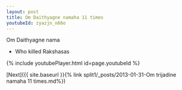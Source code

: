 ```yaml
---
layout: post
title: Om Daithyagne namaha 11 times
youtubeId: zyazjn_n66o
---
```

 
 
Om Daithyagne nama 
 
 -  Who killed Rakshasas 
 
  
 
  
 
 
 
 
 
 


{% include youtubePlayer.html id=page.youtubeId %}
 
[Next]({{ site.baseurl }}{% link  split1/_posts/2013-01-31-Om trijadine namaha 11 times.md%})
 
